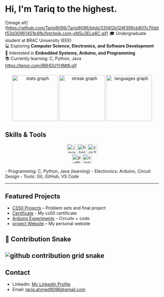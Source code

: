 # Hi, I'm Tariq  to the highest.
![image alt] (https://github.com/Tariq9096/Tariq9096/blob/3314f2b124f399cb807c70ddf53d30961451b4fb/fetchpik.com-oNSu3ELq6C.gif)
🎓 Undergraduate student at BRAC University (EEE)  
💻 Exploring **Computer Science, Electronics, and Software Development**  
🚀 Interested in **Embedded Systems, Arduino, and Programming**  
📚 Currently learning: C, Python, Java  
https://tenor.com/8BHDUYHMt6.gif
###
<div align="center">
  <img src="https://github-readme-stats.vercel.app/api?username=Tariq9096&hide_title=false&hide_rank=false&show_icons=true&include_all_commits=true&count_private=true&disable_animations=false&theme=dracula&locale=en&hide_border=false" height="150" alt="stats graph"  />
  <img src="https://streak-stats.demolab.com?user=Tariq9096&locale=en&mode=daily&theme=dracula&hide_border=false&border_radius=5" height="150" alt="streak graph"  />
  <img src="https://github-readme-stats.vercel.app/api/top-langs?username=Tariq9096&locale=en&hide_title=false&layout=compact&card_width=320&langs_count=5&theme=dracula&hide_border=false" height="150" alt="languages graph"  />
</div>

## Skills & Tools
<p align="center">
  <!-- First Row -->
  <img src="https://cdn.jsdelivr.net/gh/devicons/devicon/icons/javascript/javascript-original.svg" height="30" alt="javascript logo" />
  <img src="https://cdn.jsdelivr.net/gh/devicons/devicon/icons/html5/html5-original.svg" height="30" alt="html5 logo" />
  <img src="https://cdn.jsdelivr.net/gh/devicons/devicon/icons/css3/css3-original.svg" height="30" alt="css3 logo" />
  <br>
  <!-- Second Row -->
  <img src="https://cdn.jsdelivr.net/gh/devicons/devicon/icons/python/python-original.svg" height="30" alt="python logo" />
  <img src="https://cdn.jsdelivr.net/gh/devicons/devicon/icons/c/c-original.svg" height="30" alt="c logo" />
</p>
- Programming: C, Python, Java (learning)  
- Electronics: Arduino, Circuit Design  
- Tools: Git, GitHub, VS Code  

---

## Featured Projects
- [CS50 Projects](https://github.com/tariq9096/CS50) – Problem sets and final project
- [Certificate](https://certificates.cs50.io/838c9bf8-32d7-4ad2-890d-c4f1e0f198a3.pdf?size=letter) - My cs50 certificate
- [Arduino Experiments](https://github.com/yourusername/Arduino-Projects) – Circuits + code  
- [project Website](https://tamimatraders.wuaze.com) – My personal website
  
## 🐍 Contribution Snake

![github contribution grid snake](https://raw.githubusercontent.com/<USERNAME>/<USERNAME>/output/github-contribution-grid-snake.svg)
---

## Contact
- LinkedIn: [My LinkedIn Profile](https://linkedin.com/in/tariq-ahmed9096)  
- Email: tariq.ahmed9096@gmail.com
